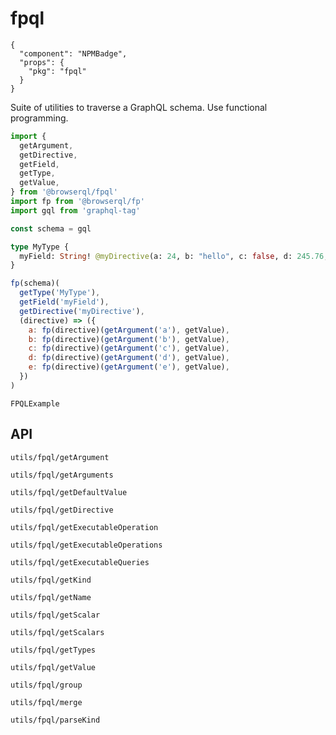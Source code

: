 # fpql

```component
{
  "component": "NPMBadge",
  "props": {
    "pkg": "fpql"
  }
}
```

Suite of utilities to traverse a GraphQL schema. Use functional programming.

```javascript
import {
  getArgument,
  getDirective,
  getField,
  getType,
  getValue,
} from '@browserql/fpql'
import fp from '@browserql/fp'
import gql from 'graphql-tag'

const schema = gql
```

```graphql
type MyType {
  myField: String! @myDirective(a: 24, b: "hello", c: false, d: 245.76, e: [24])
}
```

```javascript
fp(schema)(
  getType('MyType'),
  getField('myField'),
  getDirective('myDirective'),
  (directive) => ({
    a: fp(directive)(getArgument('a'), getValue),
    b: fp(directive)(getArgument('b'), getValue),
    c: fp(directive)(getArgument('c'), getValue),
    d: fp(directive)(getArgument('d'), getValue),
    e: fp(directive)(getArgument('e'), getValue),
  })
)
```

```snapshot3
FPQLExample
```

## API

```section-h3
utils/fpql/getArgument
```

```section-h3
utils/fpql/getArguments
```

```section-h3
utils/fpql/getDefaultValue
```

```section-h3
utils/fpql/getDirective
```

```section-h3
utils/fpql/getExecutableOperation
```

```section-h3
utils/fpql/getExecutableOperations
```

```section-h3
utils/fpql/getExecutableQueries
```

```section-h3
utils/fpql/getKind
```

```section-h3
utils/fpql/getName
```

```section-h3
utils/fpql/getScalar
```

```section-h3
utils/fpql/getScalars
```

```section-h3
utils/fpql/getTypes
```

```section-h3
utils/fpql/getValue
```

```section-h3
utils/fpql/group
```

```section-h3
utils/fpql/merge
```

```section-h3
utils/fpql/parseKind
```
